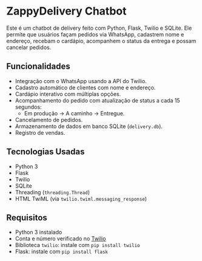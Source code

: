 # ZappyDelivery Chatbot

Este é um chatbot de delivery feito com Python, Flask, Twilio e SQLite. Ele permite que usuários façam pedidos via WhatsApp, cadastrem nome e endereço, recebam o cardápio, acompanhem o status da entrega e possam cancelar pedidos.

## Funcionalidades

- Integração com o WhatsApp usando a API do Twilio.
- Cadastro automático de clientes com nome e endereço.
- Cardápio interativo com múltiplas opções.
- Acompanhamento do pedido com atualização de status a cada 15 segundos:
  - Em produção → A caminho → Entregue.
- Cancelamento de pedidos.
- Armazenamento de dados em banco SQLite (`delivery.db`).
- Registro de vendas.

## Tecnologias Usadas

- Python 3
- Flask
- Twilio
- SQLite
- Threading (`threading.Thread`)
- HTML TwiML (via `twilio.twiml.messaging_response`)

## Requisitos

- Python 3 instalado
- Conta e número verificado no [Twilio](https://www.twilio.com/)
- Biblioteca `twilio`: instale com `pip install twilio`
- Flask: instale com `pip install flask`
